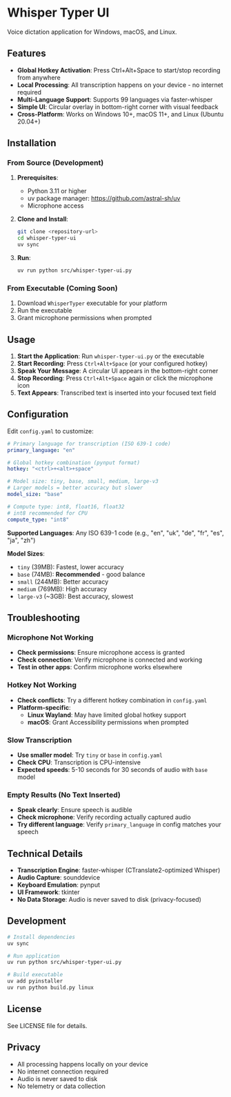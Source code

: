 # Whisper Typer UI

Voice dictation application for Windows, macOS, and Linux.

## Features

- **Global Hotkey Activation**: Press Ctrl+Alt+Space to start/stop recording from anywhere
- **Local Processing**: All transcription happens on your device - no internet required
- **Multi-Language Support**: Supports 99 languages via faster-whisper
- **Simple UI**: Circular overlay in bottom-right corner with visual feedback
- **Cross-Platform**: Works on Windows 10+, macOS 11+, and Linux (Ubuntu 20.04+)

## Installation

### From Source (Development)

1. **Prerequisites**:
   - Python 3.11 or higher
   - uv package manager: https://github.com/astral-sh/uv
   - Microphone access

2. **Clone and Install**:
   ```bash
   git clone <repository-url>
   cd whisper-typer-ui
   uv sync
   ```

3. **Run**:
   ```bash
   uv run python src/whisper-typer-ui.py
   ```

### From Executable (Coming Soon)

1. Download `WhisperTyper` executable for your platform
2. Run the executable
3. Grant microphone permissions when prompted

## Usage

1. **Start the Application**: Run `whisper-typer-ui.py` or the executable
2. **Start Recording**: Press `Ctrl+Alt+Space` (or your configured hotkey)
3. **Speak Your Message**: A circular UI appears in the bottom-right corner
4. **Stop Recording**: Press `Ctrl+Alt+Space` again or click the microphone icon
5. **Text Appears**: Transcribed text is inserted into your focused text field

## Configuration

Edit `config.yaml` to customize:

```yaml
# Primary language for transcription (ISO 639-1 code)
primary_language: "en"

# Global hotkey combination (pynput format)
hotkey: "<ctrl>+<alt>+space"

# Model size: tiny, base, small, medium, large-v3
# Larger models = better accuracy but slower
model_size: "base"

# Compute type: int8, float16, float32
# int8 recommended for CPU
compute_type: "int8"
```

**Supported Languages**: Any ISO 639-1 code (e.g., "en", "uk", "de", "fr", "es", "ja", "zh")

**Model Sizes**:
- `tiny` (39MB): Fastest, lower accuracy
- `base` (74MB): **Recommended** - good balance
- `small` (244MB): Better accuracy
- `medium` (769MB): High accuracy
- `large-v3` (~3GB): Best accuracy, slowest

## Troubleshooting

### Microphone Not Working

- **Check permissions**: Ensure microphone access is granted
- **Check connection**: Verify microphone is connected and working
- **Test in other apps**: Confirm microphone works elsewhere

### Hotkey Not Working

- **Check conflicts**: Try a different hotkey combination in `config.yaml`
- **Platform-specific**:
  - **Linux Wayland**: May have limited global hotkey support
  - **macOS**: Grant Accessibility permissions when prompted

### Slow Transcription

- **Use smaller model**: Try `tiny` or `base` in `config.yaml`
- **Check CPU**: Transcription is CPU-intensive
- **Expected speeds**: 5-10 seconds for 30 seconds of audio with `base` model

### Empty Results (No Text Inserted)

- **Speak clearly**: Ensure speech is audible
- **Check microphone**: Verify recording actually captured audio
- **Try different language**: Verify `primary_language` in config matches your speech

## Technical Details

- **Transcription Engine**: faster-whisper (CTranslate2-optimized Whisper)
- **Audio Capture**: sounddevice
- **Keyboard Emulation**: pynput
- **UI Framework**: tkinter
- **No Data Storage**: Audio is never saved to disk (privacy-focused)

## Development

```bash
# Install dependencies
uv sync

# Run application
uv run python src/whisper-typer-ui.py

# Build executable
uv add pyinstaller
uv run python build.py linux
```

## License

See LICENSE file for details.

## Privacy

- All processing happens locally on your device
- No internet connection required
- Audio is never saved to disk
- No telemetry or data collection
